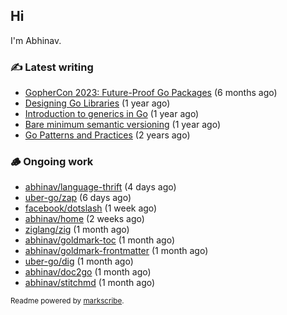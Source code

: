 ## Hi

I'm Abhinav.

### ✍️ Latest writing


- [GopherCon 2023: Future-Proof Go Packages](https://abhinavg.net/2023/09/27/future-proof-packages/) (6 months ago)
- [Designing Go Libraries](https://abhinavg.net/2022/12/06/designing-go-libraries/) (1 year ago)
- [Introduction to generics in Go](https://abhinavg.net/2022/11/23/generics-intro/) (1 year ago)
- [Bare minimum semantic versioning](https://abhinavg.net/2022/11/07/semver/) (1 year ago)
- [Go Patterns and Practices](https://abhinavg.net/2022/09/19/go-patterns-and-practices-talk/) (2 years ago)

### 🪵 Ongoing work


- [abhinav/language-thrift](https://github.com/abhinav/language-thrift) (4 days ago)
- [uber-go/zap](https://github.com/uber-go/zap) (6 days ago)
- [facebook/dotslash](https://github.com/facebook/dotslash) (1 week ago)
- [abhinav/home](https://github.com/abhinav/home) (2 weeks ago)
- [ziglang/zig](https://github.com/ziglang/zig) (1 month ago)
- [abhinav/goldmark-toc](https://github.com/abhinav/goldmark-toc) (1 month ago)
- [abhinav/goldmark-frontmatter](https://github.com/abhinav/goldmark-frontmatter) (1 month ago)
- [uber-go/dig](https://github.com/uber-go/dig) (1 month ago)
- [abhinav/doc2go](https://github.com/abhinav/doc2go) (1 month ago)
- [abhinav/stitchmd](https://github.com/abhinav/stitchmd) (1 month ago)

<sub>Readme powered by [markscribe](https://github.com/muesli/markscribe).</sub>
